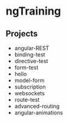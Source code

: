 # ngTraining

## Projects

* angular-REST
* binding-test
* directive-test
* form-test
* hello
* model-form
* subscription
* websockets
* route-test
* advanced-routing
* angular-animations

